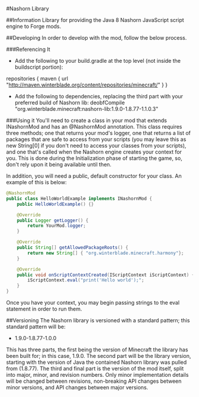 #Nashorn Library

##Information
Library for providing the Java 8 Nashorn JavaScript script engine to Forge mods.

##Developing
In order to develop with the mod, follow the below process.

###Referencing It
* Add the following to your build.gradle at the top level (not inside the buildscript portion):

repositories {
    maven { url "http://maven.winterblade.org/content/repositories/minecraft/" }
}

* Add the following to dependencies, replacing the third part with your preferred build of Nashorn lib:
    deobfCompile "org.winterblade.minecraft:nashorn-lib:1.9.0-1.8.77-1.1.0.3"

###Using it
You'll need to create a class in your mod that extends INashornMod and has an @NashornMod annotation.  This class
requires three methods; one that returns your mod's logger, one that returns a list of packages that are safe to
access from your scripts (you may leave this as new String[0] if you don't need to access your classes from your
scripts), and one that's called when the Nashorn engine creates your context for you.  This is done during the
Initialization phase of starting the game, so, don't rely upon it being available until then.

In addition, you will need a public, default constructor for your class.  An example of this is below:

```java
@NashornMod
public class HelloWorldExample implements INashornMod {
    public HelloWorldExample() {}

    @Override
    public Logger getLogger() {
        return YourMod.logger;
    }

    @Override
    public String[] getAllowedPackageRoots() {
        return new String[] { "org.winterblade.minecraft.harmony"};
    }

    @Override
    public void onScriptContextCreated(IScriptContext iScriptContext) {
        iScriptContext.eval("print('Hello world');";
    }
}
```

Once you have your context, you may begin passing strings to the eval statement in order to run them.

##Versioning
The Nashorn library is versioned with a standard pattern; this standard pattern will be:
* 1.9.0-1.8.77-1.0.0

This has three parts, the first being the version of Minecraft the library has been built for; in this case, 1.9.0.
The second part will be the library version, starting with the version of Java the contained Nashorn library was 
pulled from (1.8.77).  The third and final part is the version of the mod itself, split into major, minor, and revision 
numbers.  Only minor implementation details will be changed between revisions, non-breaking API changes between minor 
versions, and API changes between major versions.